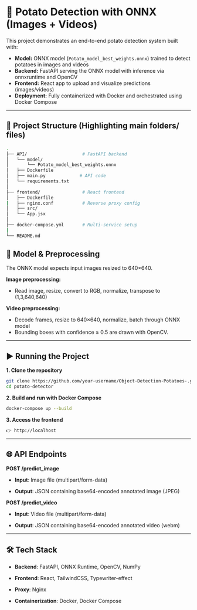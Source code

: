 # 🥔 Potato Detection with ONNX (Images + Videos)  
This project demonstrates an end-to-end potato detection system built with:  

- **Model:** ONNX model (`Potato_model_best_weights.onnx`) trained to detect potatoes in images and videos  
- **Backend:** FastAPI serving the ONNX model with inference via onnxruntime and OpenCV  
- **Frontend:** React app to upload and visualize predictions (images/videos)  
- **Deployment:** Fully containerized with Docker and orchestrated using Docker Compose  

---

## 📂 Project Structure (Highlighting main folders/ files)  
```bash
.
├── API/                     # FastAPI backend
│   └── model/
│       └── Potato_model_best_weights.onnx
│   ├── Dockerfile
│   ├── main.py             # API code
│   └── requirements.txt
│
├── frontend/                # React frontend
│   ├── Dockerfile
|   ├── nginx.conf           # Reverse proxy config
│   ├── src/
│   └── App.jsx
│
├── docker-compose.yml       # Multi-service setup
|
└── README.md
```

## 🚀 Model & Preprocessing
The ONNX model expects input images resized to 640×640.

**Image preprocessing:**
- Read image, resize, convert to RGB, normalize, transpose to (1,3,640,640)
  
**Video preprocessing:**
- Decode frames, resize to 640×640, normalize, batch through ONNX model
- Bounding boxes with confidence ≥ 0.5 are drawn with OpenCV.

---

## ▶️ Running the Project ##


**1. Clone the repository**

```bash
git clone https://github.com/your-username/Object-Detection-Potatoes-.git
cd potato-detector
```


**2. Build and run with Docker Compose**

```bash
docker-compose up --build
```


**3. Access the frontend**

```bash
👉 http://localhost
```

---

## 🌐 API Endpoints

**POST /predict_image**

- **Input**: Image file (multipart/form-data)

- **Output**: JSON containing base64-encoded annotated image (JPEG)

**POST /predict_video**

- **Input**: Video file (multipart/form-data)

- **Output**: JSON containing base64-encoded annotated video (webm)

---

## 🛠 Tech Stack

- **Backend**: FastAPI, ONNX Runtime, OpenCV, NumPy

- **Frontend**: React, TailwindCSS, Typewriter-effect

- **Proxy**: Nginx

- **Containerization**: Docker, Docker Compose
